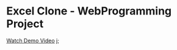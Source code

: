 # Excel Clone - WebProgramming Project

<a href="https://youtu.be/3DA4S1pNSa8">Watch Demo Video</a>
j;
